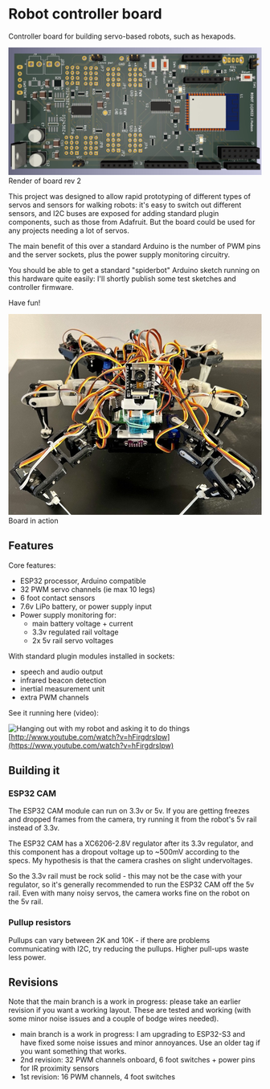 # Robot controller board

Controller board for building servo-based robots, such as hexapods.

![robot image](/images/robot.jpg)
Render of board rev 2

This project was designed to allow rapid prototyping of different types of servos and sensors for walking robots: it's easy to switch out different sensors, and I2C buses are exposed for adding standard plugin components, such as those from Adafruit. But the board could be used for any projects needing a lot of servos.

The main benefit of this over a standard Arduino is the number of PWM pins and the server sockets, plus the power supply monitoring circuitry.

You should be able to get a standard "spiderbot" Arduino sketch running on this hardware quite easily: I'll shortly publish some test sketches and controller firmware.

Have fun!

![robot board](/images/robot_2.jpg)
Board in action


## Features

Core features:
- ESP32 processor, Arduino compatible
- 32 PWM servo channels (ie max 10 legs)
- 6 foot contact sensors
- 7.6v LiPo battery, or power supply input
- Power supply monitoring for:
   - main battery voltage + current
   - 3.3v regulated rail voltage
   - 2x 5v rail servo voltages

With standard plugin modules installed in sockets:
- speech and audio output
- infrared beacon detection
- inertial measurement unit
- extra PWM channels

See it running here (video):

![Hanging out with my robot and asking it to do things](https://img.youtube.com/vi/hFirgdrsIpw/0.jpg)
[http://www.youtube.com/watch?v=hFirgdrsIpw](https://www.youtube.com/watch?v=hFirgdrsIpw)


## Building it

### ESP32 CAM

The ESP32 CAM module can run on 3.3v or 5v. If you are getting freezes and dropped frames from the camera, try running it from the robot's 5v rail instead of 3.3v.

The ESP32 CAM has a XC6206-2.8V regulator after its 3.3v regulator, and this component has a dropout voltage up to ~500mV according to the specs. My hypothesis is that the camera crashes on slight undervoltages.

So the 3.3v rail must be rock solid - this may not be the case with your regulator, so it's generally recommended to run the ESP32 CAM off the 5v rail. Even with many noisy servos, the camera works fine on the robot on the 5v rail.


### Pullup resistors

Pullups can vary between 2K and 10K - if there are problems communicating with I2C, try reducing the pullups. Higher pull-ups waste less power.


## Revisions

Note that the main branch is a work in progress: please take an earlier revision if you want a working layout. These are tested and working (with some minor noise issues and a couple of bodge wires needed).


- main branch is a work in progress: I am upgrading to ESP32-S3 and have fixed some noise issues and minor annoyances. Use an older tag if you want something that works.
- 2nd revision: 32 PWM channels onboard, 6 foot switches + power pins for IR proximity sensors
- 1st revision: 16 PWM channels, 4 foot switches

